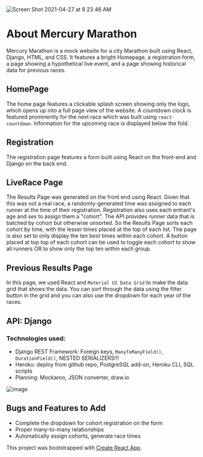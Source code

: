![Screen Shot 2021-04-27 at 8 23 46 AM](https://user-images.githubusercontent.com/26289436/116240508-e90b4c80-a731-11eb-8637-a3a9ed438b2e.png)

# About Mercury Marathon
Mercury Marathon is a mock website for a city Marathon built using React, Django, HTML, and CSS. It features a bright Homepage, a registration form, a page showing a hypothetical live event, and a page showing historical data for previous races.

## HomePage
The home page features a clickable splash screen showing only the logo, which opens up into a full page view of the website. A countdown clock is featured prominently for the next race which was built using `react-countdown`. Information for the upcoming race is displayed below the fold.

## Registration
The registration page features a form built using React on the front-end and Django on the back end.

## LiveRace Page
The Results Page was generated on the front end using React.  Given that this was not a real race, a randomly-generated time was assigned to each runner at the time of their registration.  Registration also uses each entrant's age and sex to assign them a "cohort". The API provides runner data that is batched by cohort but otherwise unsorted.  So the Results Page sorts each cohort by time, with the lesser times placed at the top of each list.  The page is also set to only display the ten best times within each cohort.  A button placed at top top of each cohort can be used to toggle each cohort to show all runners OR to show only the top ten within each group.

## Previous Results Page
In this page, we used React and `Material UI Data Grid` to make the data grid that shows the data. You can sort through the data using the filter button in the grid and you can also use the dropdown for each year of the races.

## API: Django
### Technologies used:
- Django REST Framework: Foreign keys, `ManyToManyField()`, `DurationField()`, NESTED SERIALIZERS!!!
- Heroku: deploy from github repo, PostgreSQL add-on, Heroku CLI, SQL scripts
- Planning: Mockaroo, JSON converter, draw.io

![image](https://user-images.githubusercontent.com/26289436/116245476-fd9e1380-a736-11eb-90ed-06bb9cbb13ab.png)

## Bugs and Features to Add
- Complete the dropdown for cohort registration on the form
- Proper many-to-many relationships
- Automatically assign cohorts, generate race times

This project was bootstrapped with [Create React App](https://github.com/facebook/create-react-app).

